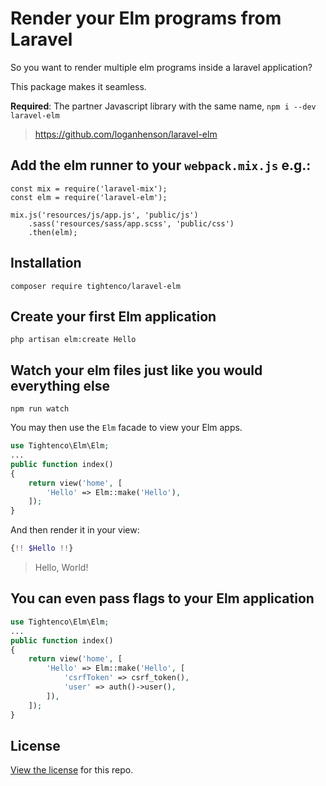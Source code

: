 # Render your Elm programs from Laravel

So you want to render multiple elm programs inside a laravel application?

This package makes it seamless.

**Required**: The partner Javascript library with the same name, `npm i --dev laravel-elm`
> https://github.com/loganhenson/laravel-elm

## Add the elm runner to your `webpack.mix.js` e.g.:
```
const mix = require('laravel-mix');
const elm = require('laravel-elm');

mix.js('resources/js/app.js', 'public/js')
    .sass('resources/sass/app.scss', 'public/css')
    .then(elm);
```

## Installation

```
composer require tightenco/laravel-elm
```

## Create your first Elm application
```
php artisan elm:create Hello
```

## Watch your elm files just like you would everything else
```
npm run watch
```

You may then use the `Elm` facade to view your Elm apps.

```php
use Tightenco\Elm\Elm;
...
public function index()
{
    return view('home', [
        'Hello' => Elm::make('Hello'),
    ]);
}
```

And then render it in your view:

```php
{!! $Hello !!}
```

> Hello, World!

## You can even pass flags to your Elm application

```php
use Tightenco\Elm\Elm;
...
public function index()
{
    return view('home', [
        'Hello' => Elm::make('Hello', [
            'csrfToken' => csrf_token(),
            'user' => auth()->user(),
        ]),
    ]);
}
```

## License

[View the license](https://github.com/tightenco/laravel-elm/blob/master/LICENSE) for this repo.
